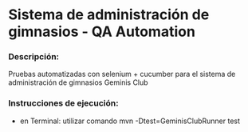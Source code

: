 
# Sistema de administración de gimnasios - QA Automation

### Descripción:
Pruebas automatizadas con selenium + cucumber para el sistema de administración de gimnasios Geminis Club

### Instrucciones de ejecución:
- en Terminal: utilizar comando mvn -Dtest=GeminisClubRunner test
